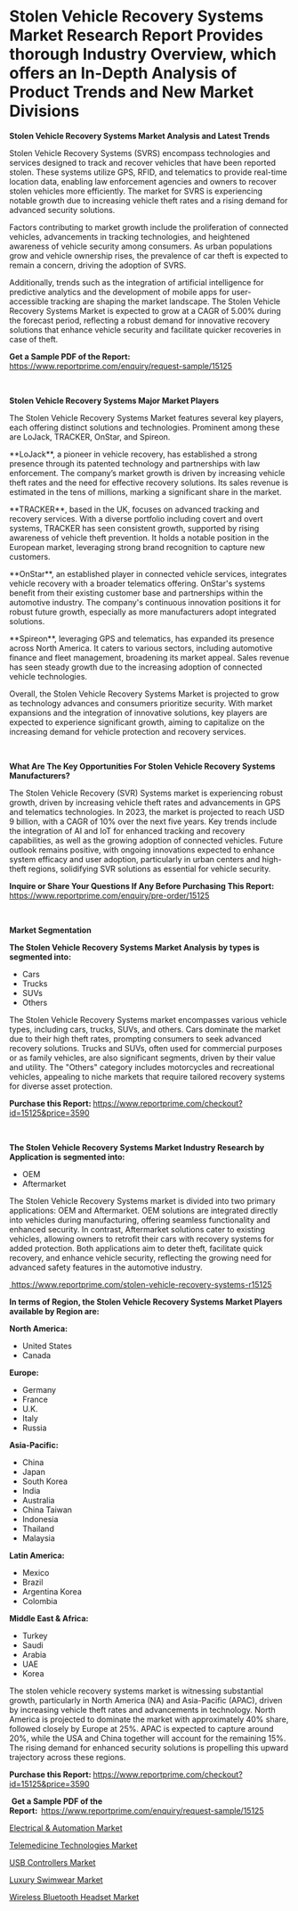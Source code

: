 <p><h1>Stolen Vehicle Recovery Systems Market Research Report Provides thorough Industry Overview, which offers an In-Depth Analysis of Product Trends and New Market Divisions</h1></p><p><strong>Stolen Vehicle Recovery Systems Market Analysis and Latest Trends</strong></p>
<p><p>Stolen Vehicle Recovery Systems (SVRS) encompass technologies and services designed to track and recover vehicles that have been reported stolen. These systems utilize GPS, RFID, and telematics to provide real-time location data, enabling law enforcement agencies and owners to recover stolen vehicles more efficiently. The market for SVRS is experiencing notable growth due to increasing vehicle theft rates and a rising demand for advanced security solutions.</p><p>Factors contributing to market growth include the proliferation of connected vehicles, advancements in tracking technologies, and heightened awareness of vehicle security among consumers. As urban populations grow and vehicle ownership rises, the prevalence of car theft is expected to remain a concern, driving the adoption of SVRS.</p><p>Additionally, trends such as the integration of artificial intelligence for predictive analytics and the development of mobile apps for user-accessible tracking are shaping the market landscape. The Stolen Vehicle Recovery Systems Market is expected to grow at a CAGR of 5.00% during the forecast period, reflecting a robust demand for innovative recovery solutions that enhance vehicle security and facilitate quicker recoveries in case of theft.</p></p>
<p><strong>Get a Sample PDF of the Report:&nbsp;</strong> <a href="https://www.reportprime.com/enquiry/request-sample/15125?utm_campaign=1088&utm_medium=2&utm_source=Github&utm_content=ia&utm_term=16112024&utm_id=stolen-vehicle-recovery-systems">https://www.reportprime.com/enquiry/request-sample/15125</a></p>
<p>&nbsp;</p>
<p><strong>Stolen Vehicle Recovery Systems Major Market Players</strong></p>
<p><p>The Stolen Vehicle Recovery Systems Market features several key players, each offering distinct solutions and technologies. Prominent among these are LoJack, TRACKER, OnStar, and Spireon.</p><p>**LoJack**, a pioneer in vehicle recovery, has established a strong presence through its patented technology and partnerships with law enforcement. The company’s market growth is driven by increasing vehicle theft rates and the need for effective recovery solutions. Its sales revenue is estimated in the tens of millions, marking a significant share in the market.</p><p>**TRACKER**, based in the UK, focuses on advanced tracking and recovery services. With a diverse portfolio including covert and overt systems, TRACKER has seen consistent growth, supported by rising awareness of vehicle theft prevention. It holds a notable position in the European market, leveraging strong brand recognition to capture new customers.</p><p>**OnStar**, an established player in connected vehicle services, integrates vehicle recovery with a broader telematics offering. OnStar's systems benefit from their existing customer base and partnerships within the automotive industry. The company's continuous innovation positions it for robust future growth, especially as more manufacturers adopt integrated solutions.</p><p>**Spireon**, leveraging GPS and telematics, has expanded its presence across North America. It caters to various sectors, including automotive finance and fleet management, broadening its market appeal. Sales revenue has seen steady growth due to the increasing adoption of connected vehicle technologies.</p><p>Overall, the Stolen Vehicle Recovery Systems Market is projected to grow as technology advances and consumers prioritize security. With market expansions and the integration of innovative solutions, key players are expected to experience significant growth, aiming to capitalize on the increasing demand for vehicle protection and recovery services.</p></p>
<p>&nbsp;</p>
<p><strong>What Are The Key Opportunities For Stolen Vehicle Recovery Systems Manufacturers?</strong></p>
<p><p>The Stolen Vehicle Recovery (SVR) Systems market is experiencing robust growth, driven by increasing vehicle theft rates and advancements in GPS and telematics technologies. In 2023, the market is projected to reach USD 9 billion, with a CAGR of 10% over the next five years. Key trends include the integration of AI and IoT for enhanced tracking and recovery capabilities, as well as the growing adoption of connected vehicles. Future outlook remains positive, with ongoing innovations expected to enhance system efficacy and user adoption, particularly in urban centers and high-theft regions, solidifying SVR solutions as essential for vehicle security.</p></p>
<p><strong>Inquire or Share Your Questions If Any Before Purchasing This Report:</strong> <a href="https://www.reportprime.com/enquiry/pre-order/15125?utm_campaign=1088&utm_medium=2&utm_source=Github&utm_content=ia&utm_term=16112024&utm_id=stolen-vehicle-recovery-systems">https://www.reportprime.com/enquiry/pre-order/15125</a></p>
<p>&nbsp;</p>
<p><strong>Market Segmentation</strong></p>
<p><strong>The Stolen Vehicle Recovery Systems Market Analysis by types is segmented into:</strong></p>
<p><ul><li>Cars</li><li>Trucks</li><li>SUVs</li><li>Others</li></ul></p>
<p><p>The Stolen Vehicle Recovery Systems market encompasses various vehicle types, including cars, trucks, SUVs, and others. Cars dominate the market due to their high theft rates, prompting consumers to seek advanced recovery solutions. Trucks and SUVs, often used for commercial purposes or as family vehicles, are also significant segments, driven by their value and utility. The "Others" category includes motorcycles and recreational vehicles, appealing to niche markets that require tailored recovery systems for diverse asset protection.</p></p>
<p><strong>Purchase this Report:&nbsp;</strong><a href="https://www.reportprime.com/checkout?id=15125&price=3590&utm_campaign=1088&utm_medium=2&utm_source=Github&utm_content=ia&utm_term=16112024&utm_id=stolen-vehicle-recovery-systems">https://www.reportprime.com/checkout?id=15125&price=3590</a></p>
<p>&nbsp;</p>
<p><strong>The Stolen Vehicle Recovery Systems Market Industry Research by Application is segmented into:</strong></p>
<p><ul><li>OEM</li><li>Aftermarket</li></ul></p>
<p><p>The Stolen Vehicle Recovery Systems market is divided into two primary applications: OEM and Aftermarket. OEM solutions are integrated directly into vehicles during manufacturing, offering seamless functionality and enhanced security. In contrast, Aftermarket solutions cater to existing vehicles, allowing owners to retrofit their cars with recovery systems for added protection. Both applications aim to deter theft, facilitate quick recovery, and enhance vehicle security, reflecting the growing need for advanced safety features in the automotive industry.</p></p>
<p><a href="https://www.reportprime.com/stolen-vehicle-recovery-systems-r15125?utm_campaign=1088&utm_medium=2&utm_source=Github&utm_content=ia&utm_term=16112024&utm_id=stolen-vehicle-recovery-systems">&nbsp;https://www.reportprime.com/stolen-vehicle-recovery-systems-r15125</a></p>
<p><strong>In terms of Region, the Stolen Vehicle Recovery Systems Market Players available by Region are:</strong></p>
<p>
    <p> <strong> North America: </strong>
        <ul>
            <li>United States</li>
            <li>Canada</li>
        </ul>
        </p> 
    <p> <strong> Europe: </strong>
        <ul>
            <li>Germany</li>
            <li>France</li>
            <li>U.K.</li>
            <li>Italy</li>
            <li>Russia</li>
        </ul>
        </p> 
    <p> <strong> Asia-Pacific: </strong>
        <ul>
            <li>China</li>
            <li>Japan</li>
            <li>South Korea</li>
            <li>India</li>
            <li>Australia</li>
            <li>China Taiwan</li>
            <li>Indonesia</li>
            <li>Thailand</li>
            <li>Malaysia</li>
        </ul>
        </p> 
    <p> <strong> Latin America: </strong>
        <ul>
            <li>Mexico</li>
            <li>Brazil</li>
            <li>Argentina Korea</li>
            <li>Colombia</li>
        </ul>
        </p> 
    <p> <strong> Middle East & Africa: </strong>
        <ul>
            <li>Turkey</li>
            <li>Saudi</li>
            <li>Arabia</li>
            <li>UAE</li>
            <li>Korea</li>
        </ul>
    </p>
    </p>
<p><p>The stolen vehicle recovery systems market is witnessing substantial growth, particularly in North America (NA) and Asia-Pacific (APAC), driven by increasing vehicle theft rates and advancements in technology. North America is projected to dominate the market with approximately 40% share, followed closely by Europe at 25%. APAC is expected to capture around 20%, while the USA and China together will account for the remaining 15%. The rising demand for enhanced security solutions is propelling this upward trajectory across these regions.</p></p>
<p><strong>Purchase this Report: </strong><a href="https://www.reportprime.com/checkout?id=15125&price=3590&utm_campaign=1088&utm_medium=2&utm_source=Github&utm_content=ia&utm_term=16112024&utm_id=stolen-vehicle-recovery-systems">https://www.reportprime.com/checkout?id=15125&price=3590</a></p>
<p>&nbsp;<strong>Get a Sample PDF of the Report:&nbsp;&nbsp;</strong><a href="https://www.reportprime.com/enquiry/request-sample/15125?utm_campaign=1088&utm_medium=2&utm_source=Github&utm_content=ia&utm_term=16112024&utm_id=stolen-vehicle-recovery-systems">https://www.reportprime.com/enquiry/request-sample/15125</a></p>
<p><strong></strong></p>
<p><p><a href="https://issuu.com/reportprime-2/docs/electrical-automation-market-size-2_9e3c5c1c821291?utm_campaign=1088&utm_medium=2&utm_source=Github&utm_content=ia&utm_term=16112024&utm_id=stolen-vehicle-recovery-systems">Electrical & Automation Market</a></p><p><a href="https://issuu.com/reportprime-2/docs/telemedicine-technologies-market-si_b42c24405a7ad9?utm_campaign=1088&utm_medium=2&utm_source=Github&utm_content=ia&utm_term=16112024&utm_id=stolen-vehicle-recovery-systems">Telemedicine Technologies Market</a></p><p><a href="https://www.linkedin.com/pulse/regulatory-landscape-its-influence-global-usb-controllers-market-xjt4c?utm_campaign=1088&utm_medium=2&utm_source=Github&utm_content=ia&utm_term=16112024&utm_id=stolen-vehicle-recovery-systems">USB Controllers Market</a></p><p><a href="https://www.linkedin.com/pulse/evolution-luxury-swimwear-market-key-shifts-from-2024-nh7cc?utm_campaign=1088&utm_medium=2&utm_source=Github&utm_content=ia&utm_term=16112024&utm_id=stolen-vehicle-recovery-systems">Luxury Swimwear Market</a></p><p><a href="https://www.linkedin.com/pulse/wireless-bluetooth-headset-market-segmentation-applications-kwjuc?utm_campaign=1088&utm_medium=2&utm_source=Github&utm_content=ia&utm_term=16112024&utm_id=stolen-vehicle-recovery-systems">Wireless Bluetooth Headset Market</a></p></p>